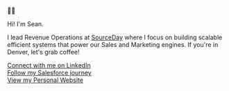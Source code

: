 🐻‍❄️

Hi! I'm Sean.

I lead Revenue Operations at [SourceDay](https://www.sourceday.com) where I focus on building scalable efficient systems that power our Sales and Marketing engines. If you're in Denver, let's grab coffee!

[Connect with me on LinkedIn](https://www.linkedin.com/in/dayseanm)<br>
[Follow my Salesforce journey](https://trailblazer.me/id/sday)<br>
[View my Personal Website](https://seanday.me)

<!--
**sday222/sday222** is a ✨ _special_ ✨ repository because its `README.md` (this file) appears on your GitHub profile.

Here are some ideas to get you started:

- 🔭 I’m currently working on ...
- 🌱 I’m currently learning ...
- 👯 I’m looking to collaborate on ...
- 🤔 I’m looking for help with ...
- 💬 Ask me about ...
- 📫 How to reach me: ...
- 😄 Pronouns: ...
- ⚡ Fun fact: ...
-->
